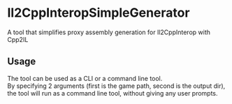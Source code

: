 # Il2CppInteropSimpleGenerator
A tool that simplifies proxy assembly generation for Il2CppInterop with Cpp2IL

## Usage
The tool can be used as a CLI or a command line tool.</br>
By specifying 2 arguments (first is the game path, second is the output dir), the tool will run as a command line tool, without giving any user prompts.
